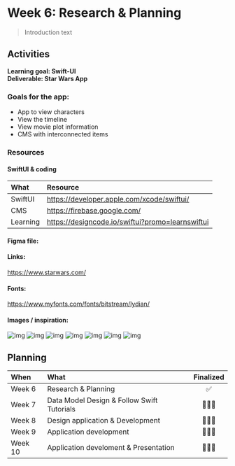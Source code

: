 # Week 6: Research & Planning

> Introduction text

## Activities

**Learning goal: Swift-UI**  
**Deliverable: Star Wars App**

### Goals for the app:

* App to view characters
* View the timeline
* View movie plot information
* CMS with interconnected items

### Resources

#### SwiftUI & coding

|What|Resource|
|:---|:---|
|SwiftUI|https://developer.apple.com/xcode/swiftui/|
|CMS|https://firebase.google.com/|
|Learning|https://designcode.io/swiftui?promo=learnswiftui|

#### Figma file:

#### Links:
https://www.starwars.com/

#### Fonts:
https://www.myfonts.com/fonts/bitstream/lydian/

#### Images / inspiration:

![img](https://cdn.dribbble.com/users/808342/screenshots/10804502/media/c49bae730c270b3246683d0a3cc48513.jpg)
![img](https://cdn.dribbble.com/users/37585/screenshots/3286475/helm_shot359.png)
![img](https://cdn.dribbble.com/users/1032175/screenshots/8915549/media/45a1356a3948202b99d8c46e135749d7.png)
![img](https://cdn.dribbble.com/users/2096507/screenshots/4284503/starwars-hansolo-bg.jpg)
![img](https://cdn.dribbble.com/users/1575908/screenshots/8173066/media/a89e3e63d1924fb9918a9201acd27698.png)
![img](https://cdn.dribbble.com/users/15687/screenshots/8429874/media/e8ece76095c31f5f159cc1ac0487bfd9.png)
![img](https://cdn.dribbble.com/users/1575908/screenshots/8102158/media/7015d74623fd5577fd512ff9b76f63aa.jpg)


## Planning

|When|What|Finalized|
|:---|:---|:---:|
|Week 6|Research & Planning|✅|
|Week 7|Data Model Design & Follow Swift Tutorials|🧑🏻‍💻|
|Week 8|Design application & Development|🧑🏻‍💻|
|Week 9|Application development |🧑🏻‍💻|
|Week 10|Application develoment & Presentation|🧑🏻‍💻|